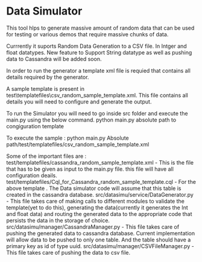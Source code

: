 Data Simulator
==============

This tool hlps to generate massive amount of random data that can be used for testing or various demos that require massive chunks of data.

Currrently it suports Random Data Generation to a CSV file. In Intger and float datatypes.
New feature to Support String datatype as well as pushing data to Cassandra will be added soon.

In order to run the generator a template xml file is requied that contains all details required by the generator.

A sample template is present in test\templatefiles\csv_random_sample_template.xml. 
This file contains all details you will need to configure and generate the output.

To run the Simulator you will need to go inside src folder and execute the main.py using the below command.
python main.py absolute path to congiguration template 

To execute the sample :
python main.py Absolute path/test/templatefiles/csv_random_sample_template.xml 

Some of the important files are :
test/templatefiles/cassandra_random_sample_template.xml - This is the file that has to be given as input to the main.py file. this file will have all configuration deails. 
test/templatefiles/Cql_for_Cassandra_random_sample_template.cql - For the above template . The Data simulator code will assume that this table is created in the cassandra database.
src/datasimu/service/DataGenerator.py - This file takes care of making calls to different modules to validate the template(yet to do this), generating the data(currently it generates the Int and float data) and routing the generated data to the appropriate code that persists the data in the storage of choice.
src/datasimu/manager/CassandraManager.py - This file takes care of pushing the generated data to cassandra database. Current implementation will allow data to be pushed to only one table. And the table should have a primary key as id of type uuid.
src/datasimu/manager/CSVFileManager.py - This file takes care of pushing the data to csv file.